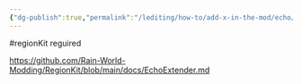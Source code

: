 ```yaml
---
{"dg-publish":true,"permalink":"/lediting/how-to/add-x-in-the-mod/echo/"}
---
```


#regionKit reguired

https://github.com/Rain-World-Modding/RegionKit/blob/main/docs/EchoExtender.md